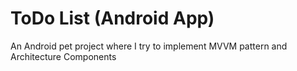 # ToDo List (Android App)

An Android pet project where I try to implement MVVM pattern and Architecture Components
